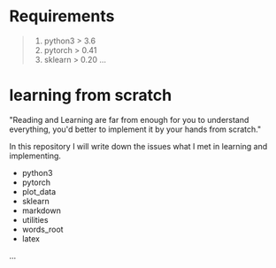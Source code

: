 # Requirements
   > 1) python3 > 3.6
   > 2) pytorch > 0.41
   > 3) sklearn > 0.20
   ...
   
# learning from scratch
"Reading  and Learning are far from enough for you to understand everything, you'd better to implement it by 
your hands from scratch."
 
In this repository I will write down the issues what I met in learning and implementing.

<!-- All the source codes are based on python version after python3.6.x --> 

- python3
- pytorch
- plot_data
- sklearn
- markdown
- utilities
- words_root
- latex

...






